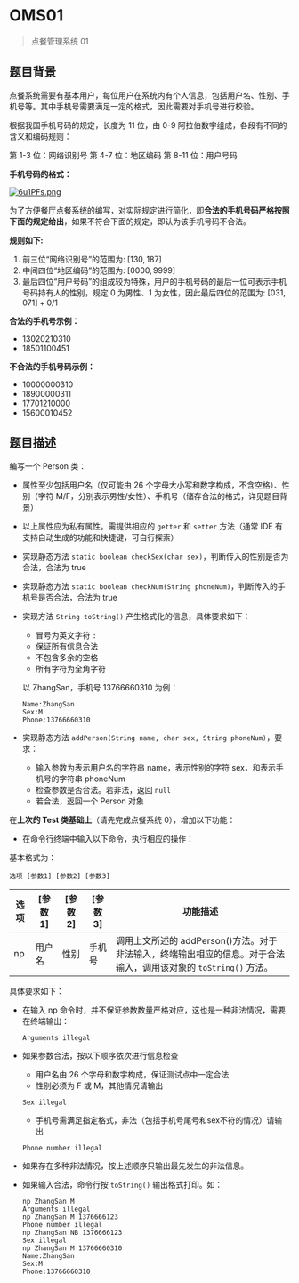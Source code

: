 # OMS01

> 点餐管理系统 01

## 题目背景

点餐系统需要有基本用户，每位用户在系统内有个人信息，包括用户名、性别、手机号等。其中手机号需要满足一定的格式，因此需要对手机号进行校验。

根据我国手机号码的规定，长度为 11 位，由 0-9 阿拉伯数字组成，各段有不同的含义和编码规则：

第 1-3 位：网络识别号
第 4-7 位：地区编码
第 8-11 位：用户号码

**手机号码的格式：**

[![6u1PFs.png](https://s3.ax1x.com/2021/03/06/6u1PFs.png)](https://imgtu.com/i/6u1PFs)

为了方便餐厅点餐系统的编写，对实际规定进行简化，即**合法的手机号码严格按照下面的规定给出**，如果不符合下面的规定，即认为该手机号码不合法。

**规则如下:**

1. 前三位“网络识别号”的范围为: $[130, 187]$
2. 中间四位“地区编码”的范围为: $[0000, 9999]$
3. 最后四位“用户号码”的组成较为特殊，用户的手机号码的最后一位可表示手机号码持有人的性别，规定 0 为男性、1 为女性，因此最后四位的范围为: $[031, 071] + 0/1$

**合法的手机号示例：**

- 13020210310
- 18501100451

**不合法的手机号码示例：**

- 10000000310
- 18900000311
- 17701210000
- 15600010452

## 题目描述

编写一个 Person 类：

- 属性至少包括用户名（仅可能由 26 个字母大小写和数字构成，不含空格）、性别（字符 M/F，分别表示男性/女性）、手机号（储存合法的格式，详见题目背景）

- 以上属性应为私有属性。需提供相应的 `getter` 和 `setter` 方法（通常 IDE 有支持自动生成的功能和快捷键，可自行探索）

- 实现静态方法 `static boolean checkSex(char sex)`，判断传入的性别是否为合法，合法为 true

- 实现静态方法 `static boolean checkNum(String phoneNum)`，判断传入的手机号是否合法，合法为 true

- 实现方法 `String toString()` 产生格式化的信息，具体要求如下：

  - 冒号为英文字符 `:`
  - 保证所有信息合法
  - 不包含多余的空格
  - 所有字符为全角字符

  以 ZhangSan，手机号 13766660310 为例：

  ```shell
  Name:ZhangSan
  Sex:M
  Phone:13766660310
  ```

- 实现静态方法 `addPerson(String name, char sex, String phoneNum)`，要求：
  - 输入参数为表示用户名的字符串 name，表示性别的字符 sex，和表示手机号的字符串 phoneNum
  - 检查参数是否合法。若非法，返回 `null`
  - 若合法，返回一个 Person 对象

在**上次的 Test 类基础上**（请先完成点餐系统 0），增加以下功能：

- 在命令行终端中输入以下命令，执行相应的操作：

基本格式为：

```shell
选项 [参数1] [参数2] [参数3]
```

| 选项 | [参数 1] | [参数 2] | [参数 3] | 功能描述                                                                                                      |
| ---- | -------- | -------- | -------- | ------------------------------------------------------------------------------------------------------------- |
| np   | 用户名   | 性别     | 手机号   | 调用上文所述的 addPerson()方法。对于非法输入，终端输出相应的信息。对于合法输入，调用该对象的 `toString()` 方法。 |

具体要求如下：

- 在输入 np 命令时，并不保证参数数量严格对应，这也是一种非法情况，需要在终端输出：

  ```shell
  Arguments illegal
  ```

- 如果参数合法，按以下顺序依次进行信息检查

  - 用户名由 26 个字母和数字构成，保证测试点中一定合法
  - 性别必须为 F 或 M，其他情况请输出

  ```shell
  Sex illegal
  ```

  - 手机号需满足指定格式，非法（包括手机号尾号和sex不符的情况）请输出

  ```shell
  Phone number illegal
  ```

- 如果存在多种非法情况，按上述顺序只输出最先发生的非法信息。
- 如果输入合法，命令行按 `toString()` 输出格式打印。如：

  ```shell
  np ZhangSan M
  Arguments illegal
  np ZhangSan M 1376666123
  Phone number illegal
  np ZhangSan NB 1376666123
  Sex illegal
  np ZhangSan M 13766660310
  Name:ZhangSan
  Sex:M
  Phone:13766660310
  ```
